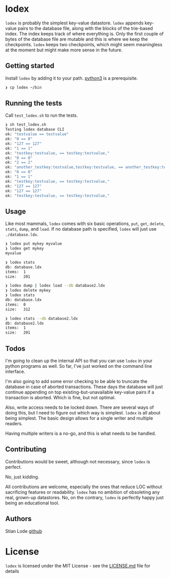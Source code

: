 # lodex

`lodex` is probably the simplest key-value datastore. `lodex` appends key-value pairs
to the database file, along with the blocks of the trie-based index. The index
keeps track of where everything is. Only the first couple of bytes of the
database file are mutable and this is where we keep the checkpoints. `lodex`
keeps two checkpoints, which might seem meaningless at the moment but might
make more sense in the future.

## Getting started

Install `lodex` by adding it to your path. [python3](https://www.python.org) is a prerequisite.

```bash
❯ cp lodex ~/bin
```

## Running the tests

Call `test_lodex.sh` to run the tests.

```bash
❯ sh test_lodex.sh
Testing lodex database CLI
ok: "testvalue == testvalue"
ok: "0 == 0"
ok: "127 == 127"
ok: "1 == 1"
ok: "testkey:testvalue, == testkey:testvalue,"
ok: "0 == 0"
ok: "2 == 2"
ok: "another_testkey:testvalue,testkey:testvalue, == another_testkey:testvalue,testkey:testvalue,"
ok: "0 == 0"
ok: "1 == 1"
ok: "testkey:testvalue, == testkey:testvalue,"
ok: "127 == 127"
ok: "127 == 127"
ok: "testkey:testvalue, == testkey:testvalue,"

```

## Usage

Like most mammals, `lodex` comes with six basic operations, `put`, `get`,
`delete`, `stats`, `dump`, and `load`. If no database path is specified,
`lodex` will just use `./database.ldx`.

```bash
❯ lodex put mykey myvalue
❯ lodex get mykey
myvalue

❯ lodex stats
db:	database.ldx
items:	1
size:	201

❯ lodex dump | lodex load --db database2.ldx
❯ lodex delete mykey
❯ lodex stats       
db:	database.ldx
items:	0
size:	312

❯ lodex stats --db database2.ldx 
db:	database2.ldx
items:	1
size:	201

```

## Todos

I'm going to clean up the internal API so that you can use `lodex` in your
python programs as well. So far, I've just worked on the command line
interface.

I'm also going to add some error checking to be able to truncate the database
in case of aborted transactions. These days the database will just continue
appending on top existing-but-unavailable key-value pairs if a transaction is
aborted. Which is fine, but not optimal.

Also, write access needs to be locked down. There are several ways of doing this,
but I need to figure out which way is simplest. `lodex` is all about being
simplest. The basic design allows for a single writer and multiple readers.

Having multiple writers is a no-go, and this is what needs to be handled.

## Contributing

Contributions would be sweet, although not necessary, since `lodex` is perfect.

No, just kidding.

All contributions are welcome, especially the ones that reduce LOC without
sacrificing features or readability. `lodex` has no ambition of obsoleting any
real, grown-up datastores. No, on the contrary, `lodex` is perfectly happy just
being an educational tool.

## Authors

Stian Lode [github](https://github.com/slode)

# License

`lodex` is licensed under the MIT License - see the [LICENSE.md](LICENSE.md)
file for details
